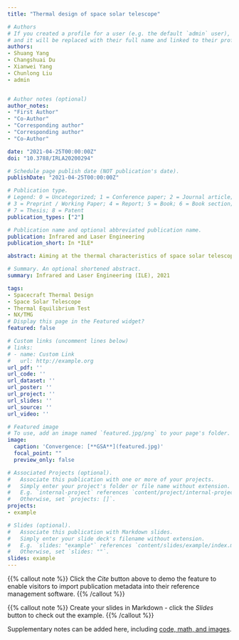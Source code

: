 ```yaml
---
title: "Thermal design of space solar telescope"

# Authors
# If you created a profile for a user (e.g. the default `admin` user), write the username (folder name) here 
# and it will be replaced with their full name and linked to their profile.
authors:
- Shuang Yang
- Changshuai Du
- Xianwei Yang
- Chunlong Liu
- admin


# Author notes (optional)
author_notes:
- "First Author"
- "Co-Author"
- "Corresponding author"
- "Corresponding author"
- "Co-Author"

date: "2021-04-25T00:00:00Z"
doi: "10.3788/IRLA20200294"

# Schedule page publish date (NOT publication's date).
publishDate: "2021-04-25T00:00:00Z"

# Publication type.
# Legend: 0 = Uncategorized; 1 = Conference paper; 2 = Journal article;
# 3 = Preprint / Working Paper; 4 = Report; 5 = Book; 6 = Book section;
# 7 = Thesis; 8 = Patent
publication_types: ["2"]

# Publication name and optional abbreviated publication name.
publication: Infrared and Laser Engineering
publication_short: In *ILE*

abstract: Aiming at the thermal characteristics of space solar telescope with long working time and harsh working environment, the thermal design of space solar telescope frame and guiding telescope under extreme working conditions was carried out. Through the finite element simulation analysis and thermal equilibrium test under high and low temperature conditions, the thermal analysis and thermal equilibrium test results of the frame and the guiding telescope were compared. The temperature was controlled at 22 °C, and the temperature fluctuation of each component under the same condition was less than 1 °C, which verified the correctness of the thermal control design. At the same time, the power difference between the finite element simulation of the frame and the guiding telescope and the thermal equilibrium test was 1.2 W at high temperature and 0.8 W at low temperature. The simulation analysis is consistent with the thermal equilibrium test, and the analysis is correct and effective, which ensures the normal operation of the telescope under complex working conditions. It provides a theoretical basis for improving the reliability and thermal design optimization of the space solar telescope module and solar tracking optical system.

# Summary. An optional shortened abstract.
summary: Infrared and Laser Engineering (ILE), 2021

tags:
- Spacecraft Thermal Design
- Space Solar Telescope
- Thermal Equilibrium Test
- NX/TMG
# Display this page in the Featured widget?
featured: false

# Custom links (uncomment lines below)
# links:
# - name: Custom Link
#   url: http://example.org
url_pdf: ''
url_code: ''
url_dataset: ''
url_poster: ''
url_project: ''
url_slides: ''
url_source: ''
url_video: ''

# Featured image
# To use, add an image named `featured.jpg/png` to your page's folder. 
image:
  caption: 'Convergence: [**GSA**](featured.jpg)'
  focal_point: ""
  preview_only: false

# Associated Projects (optional).
#   Associate this publication with one or more of your projects.
#   Simply enter your project's folder or file name without extension.
#   E.g. `internal-project` references `content/project/internal-project/index.md`.
#   Otherwise, set `projects: []`.
projects:
- example

# Slides (optional).
#   Associate this publication with Markdown slides.
#   Simply enter your slide deck's filename without extension.
#   E.g. `slides: "example"` references `content/slides/example/index.md`.
#   Otherwise, set `slides: ""`.
slides: example
---
```


{{% callout note %}}
Click the *Cite* button above to demo the feature to enable visitors to import publication metadata into their reference management software.
{{% /callout %}}

{{% callout note %}}
Create your slides in Markdown - click the *Slides* button to check out the example.
{{% /callout %}}

Supplementary notes can be added here, including [code, math, and images](https://wowchemy.com/docs/writing-markdown-latex/).
